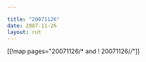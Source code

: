 ```yaml
---

title: "20071126"
date: 2007-11-26
layout: rut
---
```


[[!map pages="20071126/* and ! 20071126/*/*"]]
